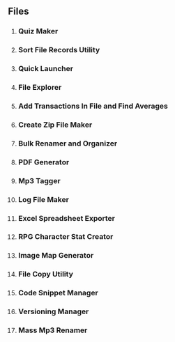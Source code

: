 ## Files

1. ### Quiz Maker

2. ### Sort File Records Utility

3. ### Quick Launcher

4. ### File Explorer

5. ### Add Transactions In File and Find Averages

6. ### Create Zip File Maker

7. ### Bulk Renamer and Organizer

8. ### PDF Generator

9. ### Mp3 Tagger

10. ### Log File Maker

11. ### Excel Spreadsheet Exporter

12. ### RPG Character Stat Creator

13. ### Image Map Generator

14. ### File Copy Utility

15. ### Code Snippet Manager

16. ### Versioning Manager

17. ### Mass Mp3 Renamer
